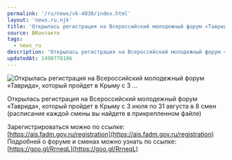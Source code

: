 ```yaml
---
permalink: '/ru/news/vk-4030/index.html'
layout: 'news.ru.njk'
title: 'Открылась регистрация на Всероссийский молодежный форум «Таврида», который пройдет в Крыму с 3 …'
source: ВКонтакте
tags:
  - news_ru
description: 'Открылась регистрация на Всероссийский молодежный форум «Таврида», который пройдет в Крыму с 3 …'
updatedAt: 1490778106
---
```

![Открылась регистрация на Всероссийский молодежный форум «Таврида», который пройдет в Крыму с 3 …](https://sun9-13.userapi.com/impf/c604729/v604729501/3b170/BCaipiOFers.jpg?size=1280x720&quality=96&sign=4eb41e0b283f364ebfa98567ff9cb761&c_uniq_tag=Cc3zq5g-vIbizC7wLTpbC6K7EbpmUNRSJ8lSRwdvNQE&type=album)

Открылась регистрация на Всероссийский молодежный форум «Таврида», который пройдет в Крыму с 3 июля по 31 августа в 8 смен (расписание каждой смены вы найдете в прикрепленном файле)

Зарегистрироваться можно по ссылке: [https://ais.fadm.gov.ru/registration](https://ais.fadm.gov.ru/registration)
Подробней о форуме и сменах можно узнать по ссылке: [https://goo.gl/RrneqL](https://goo.gl/RrneqL)
